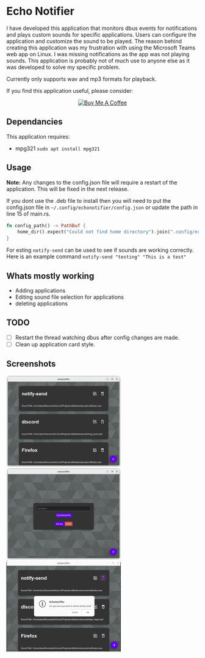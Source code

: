 # Echo Notifier

I have developed this application that monitors dbus events for notifications and plays custom sounds for specific applications. Users can configure the application and customize the sound to be played. The reason behind creating this application was my frustration with using the Microsoft Teams web app on Linux. I was missing notifications as the app was not playing sounds. This application is probably not of much use to anyone else as it was developed to solve my specific problem.

Currently only supports wav and mp3 formats for playback. 

If you find this application useful, please consider:
<div style="text-align: center;">
    <a href="https://www.buymeacoffee.com/swingline" target="_blank">
        <img src="https://cdn.buymeacoffee.com/buttons/default-orange.png" alt="Buy Me A Coffee" height="41" width="174">
    </a>
</div>

## Dependancies 
This application requires:
- mpg321 `sudo apt install mpg321`

## Usage 

**Note:** Any changes to the config.json file will require a restart of the application. This will be fixed in the next release.

If you dont use the .deb file to install then you will need to put the config.json file in `~/.config/echonotifier/config.json` or update the path in line 15 of main.rs.
```Rust
fn config_path() -> PathBuf {
    home_dir().expect("Could not find home directory").join(".config/echonotifier/config.json")
}
```
For esting `notify-send` can be used to see if sounds are working correctly. Here is an example command `notify-send "testing" "This is a test"`

## Whats mostly working 
- Adding applications
- Editing sound file selection for applications
- deleting applications

## TODO
- [ ] Restart the thread watching dbus after config changes are made.
- [ ] Clean up application card style. 

## Screenshots

<img src="screenshots/main_view.png" alt="Screenshot of Application" width="300">
<img src="screenshots/add_app.png" alt="Screenshot of Application" width="300">
<img src="screenshots/delete_app.png" alt="Screenshot of Application" width="300">
